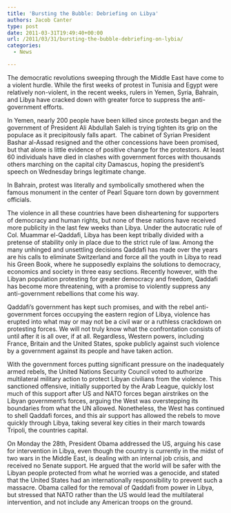 ```yaml
---
title: 'Bursting the Bubble: Debriefing on Libya'
authors: Jacob Canter
type: post
date: 2011-03-31T19:49:40+00:00
url: /2011/03/31/bursting-the-bubble-debriefing-on-lybia/
categories:
  - News

---
```

The democratic revolutions sweeping through the Middle East have come to a violent hurdle. While the first weeks of protest in Tunisia and Egypt were relatively non-violent, in the recent weeks, rulers in Yemen, Syria, Bahrain, and Libya have cracked down with greater force to suppress the anti-government efforts.

In Yemen, nearly 200 people have been killed since protests began and the government of President Ali Abdullah Saleh is trying tighten its grip on the populace as it precipitously falls apart.  The cabinet of Syrian President Bashar al-Assad resigned and the other concessions have been promised, but that alone is little evidence of positive change for the protestors. At least 60 individuals have died in clashes with government forces with thousands others marching on the capital city Damascus, hoping the president’s speech on Wednesday brings legitimate change.

In Bahrain, protest was literally and symbolically smothered when the famous monument in the center of Pearl Square torn down by government officials.

The violence in all these countries have been disheartening for supporters of democracy and human rights, but none of these nations have received more publicity in the last few weeks than Libya. Under the autocratic rule of Col. Muammar el-Qaddafi, Libya has been kept tribally divided with a pretense of stability only in place due to the strict rule of law. Among the many unhinged and unsettling decisions Qaddafi has made over the years are his calls to eliminate Switzerland and force all the youth in Libya to read his Green Book, where he supposedly explains the solutions to democracy, economics and society in three easy sections. Recently however, with the Libyan population protesting for greater democracy and freedom, Qaddafi has become more threatening, with a promise to violently suppress any anti-government rebellions that come his way.

Qaddafi’s government has kept such promises, and with the rebel anti-government forces occupying the eastern region of Libya, violence has erupted into what may or may not be a civil war or a ruthless crackdown on protesting forces. We will not truly know what the confrontation consists of until after it is all over, if at all. Regardless, Western powers, including France, Britain and the United States, spoke publicly against such violence by a government against its people and have taken action.

With the government forces putting significant pressure on the inadequately armed rebels, the United Nations Security Council voted to authorize multilateral military action to protect Libyan civilians from the violence. This sanctioned offensive, initially supported by the Arab League, quickly lost much of this support after US and NATO forces began airstrikes on the Libyan government’s forces, arguing the West was overstepping its boundaries from what the UN allowed. Nonetheless, the West has continued to shell Qaddafi forces, and this air support has allowed the rebels to move quickly through Libya, taking several key cities in their march towards Tripoli, the countries capital.

On Monday the 28th, President Obama addressed the US, arguing his case for intervention in Libya, even though the country is currently in the midst of two wars in the Middle East, is dealing with an internal job crisis, and received no Senate support. He argued that the world will be safer with the Libyan people protected from what he worried was a genocide, and stated that the United States had an internationally responsibility to prevent such a massacre. Obama called for the removal of Qaddafi from power in Libya, but stressed that NATO rather than the US would lead the multilateral intervention, and not include any American troops on the ground.
